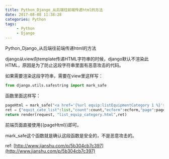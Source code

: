 ```yaml
---
title: Python_Django_从后端往前端传递html的方法
date: 2017-08-08 11:38:28
categories: Python
tags:
     - Python
     - Django
---
```


Python_Django_从后端往前端传递html的方法

<!-- more -->

django从view向template传递HTML字符串的时候，django默认不渲染此HTML，原因是为了防止这段字符串里面有恶意攻击的代码。

如果需要渲染这段字符串，需要在view里这样写：
```python
from django.utils.safestring import mark_safe
```
函数里面这样写：
```python
pageHtml = mark_safe("<a href='{%url equip:listEquipmentCategory 1 %}'>首页</a>")
ret = {"equit_cate_list":list,"count":count,"ecform":ecform,"page":page,"pageHtml":pageHtml}
return render(request, "list_equip_category.html",ret)
```

前端页面直接使用{{pageHtml}}即可。

mark_safe这个函数就是确认这段函数是安全的，不是恶意攻击的。

ref:
[http://www.jianshu.com/p/5b304cb7c397](http://www.jianshu.com/p/5b304cb7c397)

